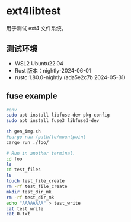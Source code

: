 # ext4libtest

用于测试 ext4 文件系统。

## 测试环境

- WSL2 Ubuntu22.04
- Rust 版本：nightly-2024-06-01
- rustc 1.80.0-nightly (ada5e2c7b 2024-05-31)

## fuse example

```sh
#env
sudo apt install libfuse-dev pkg-config
sudo apt install fuse3 libfuse3-dev
```

```sh
sh gen_img.sh
#cargo run /path/to/mountpoint
cargo run ./foo/
```

```sh
# Run in another terminal.
cd foo
ls
cd test_files
ls
touch test_file_create
rm -rf test_file_create
mkdir test_dir_mk
rm -rf test_dir_mk
echo "AAAAAAAA" > test_write
cat test_write
cat 0.txt
```
